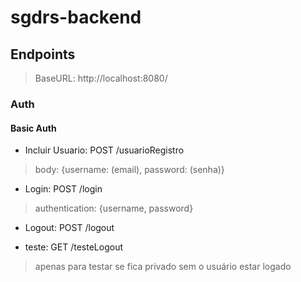 # sgdrs-backend

## Endpoints
> BaseURL: http://localhost:8080/

### Auth
#### Basic Auth
- Incluir Usuario: POST /usuarioRegistro
> body: {username: (email), password: (senha)}

- Login: POST /login
> authentication: {username, password}

- Logout: POST /logout

- teste: GET /testeLogout
> apenas para testar se fica privado sem o usuário estar logado
